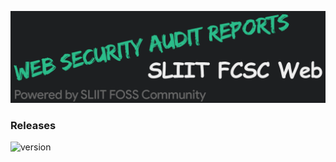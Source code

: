 [![Header](https://raw.githubusercontent.com/ShehanSanjula/fcsc-web/main/Web%20Security%20Audit/sliit%20fcsc%20web%20security%20banner.png "Header")](https://fcsc-web.web.app/)

### Releases
![version](https://img.shields.io/badge/Version-1.0-informational?style=flat&logoColor=white&color=orange)
